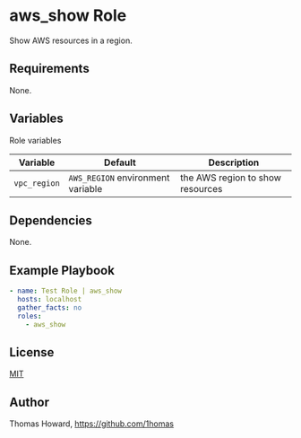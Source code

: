 # aws_show Role

Show AWS resources in a region.

## Requirements

None.

## Variables

Role variables

| Variable     | Default | Description |
| ------------ | ------- | ----------- |
| `vpc_region` | `AWS_REGION` environment variable | the AWS region to show resources |

## Dependencies

None.

## Example Playbook

```yaml
- name: Test Role | aws_show
  hosts: localhost
  gather_facts: no
  roles:
    - aws_show
```

## License

[MIT](https://mit-license.org/)

## Author

Thomas Howard, <https://github.com/1homas>
